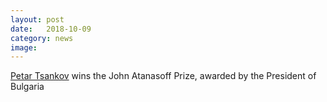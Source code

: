 ```yaml
---
layout: post
date:   2018-10-09
category: news
image: 
---
```


[Petar Tsankov](https://www.president.bg/cat38/1143/petar-tzankov-2018.html) wins the John Atanasoff Prize, awarded by the President of Bulgaria
